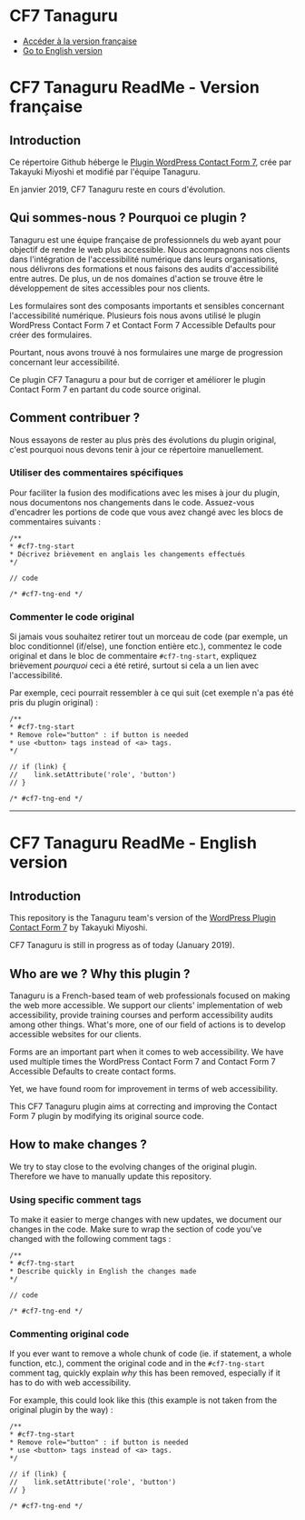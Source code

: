 # CF7 Tanaguru

* [Accéder à la version française](#cf7-tng-fr)
* [Go to English version](#cf7-tng-en)

# <h1 id="cf7-tng-fr">CF7 Tanaguru ReadMe - Version française</h1>

## Introduction

Ce répertoire Github héberge le [Plugin WordPress Contact Form 7](https://wordpress.org/plugins/contact-form-7/), crée par Takayuki Miyoshi et modifié par l'équipe Tanaguru.

En janvier 2019, CF7 Tanaguru reste en cours d'évolution.

## Qui sommes-nous ? Pourquoi ce plugin ?

Tanaguru est une équipe française de professionnels du web ayant pour objectif de rendre le web plus accessible. Nous accompagnons nos clients dans l'intégration de l'accessibilité numérique dans leurs organisations, nous délivrons des formations et nous faisons des audits d'accessibilité entre autres. De plus, un de nos domaines d'action se trouve être le développement de sites accessibles pour nos clients.

Les formulaires sont des composants importants et sensibles concernant l'accessibilité numérique. Plusieurs fois nous avons utilisé le plugin WordPress Contact Form 7 et Contact Form 7 Accessible Defaults pour créer des formulaires.

Pourtant, nous avons trouvé à nos formulaires une marge de progression concernant leur accessibilité.

Ce plugin CF7 Tanaguru a pour but de corriger et améliorer le plugin Contact Form 7 en partant du code source original.

## Comment contribuer ?

Nous essayons de rester au plus près des évolutions du plugin original, c'est pourquoi nous devons tenir à jour ce répertoire manuellement.

### Utiliser des commentaires spécifiques
Pour faciliter la fusion des modifications avec les mises à jour du plugin, nous documentons nos changements dans le code. Assuez-vous d'encadrer les portions de code que vous avez changé avec les blocs de commentaires suivants :

```
/**
* #cf7-tng-start
* Décrivez brièvement en anglais les changements effectués
*/

// code

/* #cf7-tng-end */
```

### Commenter le code original

Si jamais vous souhaitez retirer tout un morceau de code (par exemple, un bloc conditionnel (if/else), une fonction entière etc.), commentez le code original et dans le bloc de commentaire `#cf7-tng-start`, expliquez brièvement *pourquoi* ceci a été retiré, surtout si cela a un lien avec l'accessibilité.

Par exemple, ceci pourrait ressembler à ce qui suit (cet exemple n'a pas été pris du plugin original) :

```
/**
* #cf7-tng-start
* Remove role="button" : if button is needed
* use <button> tags instead of <a> tags.
*/

// if (link) {
//    link.setAttribute('role', 'button')
// }

/* #cf7-tng-end */
```

***

# <h1 id="cf7-tng-en">CF7 Tanaguru ReadMe - English version</h1>

## Introduction

This repository is the Tanaguru team's version of the [WordPress Plugin Contact Form 7](https://wordpress.org/plugins/contact-form-7/) by Takayuki Miyoshi.

CF7 Tanaguru is still in progress as of today (January 2019).

## Who are we ? Why this plugin ?
Tanaguru is a French-based team of web professionals focused on making the web more accessible. We support our clients' implementation of web accessibility, provide training courses and perform accessibility audits among other things. What's more, one of our field of actions is to develop accessible websites for our clients. 

Forms are an important part when it comes to web accessibility. We have used multiple times the WordPress Contact Form 7 and Contact Form 7 Accessible Defaults to create contact forms. 

Yet, we have found room for improvement in terms of web accessibility. 

This CF7 Tanaguru plugin aims at correcting and improving the Contact Form 7 plugin by modifying its original source code.

## How to make changes ?

We try to stay close to the evolving changes of the original plugin. Therefore we have to manually update this repository. 

### Using specific comment tags
To make it easier to merge changes with new updates, we document our changes in the code. Make sure to wrap the section of code you've changed with the following comment tags :

```
/**
* #cf7-tng-start
* Describe quickly in English the changes made
*/

// code

/* #cf7-tng-end */
```

### Commenting original code

If you ever want to remove a whole chunk of code (ie. if statement, a whole function, etc.), comment the original code and in the `#cf7-tng-start` comment tag, quickly explain *why* this has been removed, especially if it has to do with web accessibility.

For example, this could look like this (this example is not taken from the original plugin by the way) :

```
/**
* #cf7-tng-start
* Remove role="button" : if button is needed
* use <button> tags instead of <a> tags.
*/

// if (link) {
//    link.setAttribute('role', 'button')
// }

/* #cf7-tng-end */
```

